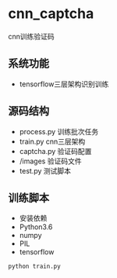 # cnn_captcha

cnn训练验证码

## 系统功能

- tensorflow三层架构识别训练


## 源码结构
- process.py 训练批次任务
- train.py cnn三层架构
- captcha.py 验证码配置
- /images 验证码文件
- test.py 测试脚本


## 训练脚本

- 安装依赖
- Python3.6
- numpy
- PIL
- tensorflow

```
python train.py
```

